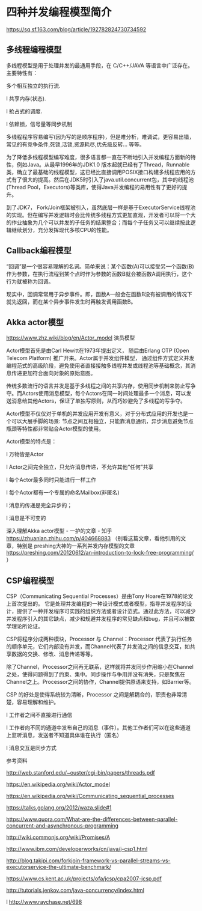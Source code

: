 # 四种并发编程模型简介
https://sq.sf.163.com/blog/article/192782824730734592






## 多线程编程模型

多线程模型是用于处理并发的最通用手段，在 C/C++/JAVA 等语言中广泛存在。主要特性有：


多个相互独立的执行流.


l  共享内存(状态).


l  抢占式的调度.


l  依赖锁，信号量等同步机制


多线程程序容易编写(因为写的是顺序程序)，但是难分析，难调试，更容易出错，常见的有竞争条件,死锁,活锁,资源耗尽,优先级反转… 等等。


为了降低多线程模型编写难度，很多语言都一直在不断地引入并发编程方面新的特性，例如Java。从最早1996年的JDK1.0 版本起就已经有了Thread，Runnable类，确立了最基础的线程模型，这已经比直接调用POSIX接口构建多线程应用的方式有了很大的提高。然后在JDK5时引入了java.util.concurrent包，其中的线程池(Thread Pool，Executors)等类库，使得Java并发编程的易用性有了更好的提升。


到了JDK7， Fork/Join框架被引入，虽然底层一样是基于ExecutorService线程池的实现。但在编写并发逻辑时会比传统多线程方式更加直观，开发者可以将一个大的作业抽象为几个可以并发的子任务的结果整合；而每个子任务又可以继续按此逻辑继续划分，充分发挥现代多核CPU的性能。











## Callback编程模型
“回调”是一个很容易理解的名词。简单来说：某个函数(A)可以接受另一个函数(B)作为参数，在执行流程到某个点时作为参数的函数B就会被函数A调用执行，这个行为就被称为回调。

现实中，回调常常用于异步事件。即，函数A一般会在函数B没有被调用的情况下就先返回，而在某个异步事件发生时再触发调用函数B。







## Akka actor模型
https://www.zhz.wiki/blog/en/Actor_model 演员模型

Actor模型首先是由Carl Hewitt在1973年提出定义， 随后由Erlang OTP (Open Telecom Platform) 推广开来。Actor属于并发组件模型， 通过组件方式定义并发编程范式的高级阶段，避免使用者直接接触多线程并发或线程池等基础概念，其消息传递更加符合面向对象的原始意图。

传统多数流行的语言并发是基于多线程之间的共享内存，使用同步机制来防止写争夺。而Actors使用消息模型，每个Actors在同一时间处理最多一个消息，可以发送消息给其他Actors，保证了单独写原则，从而巧妙避免了多线程的写争夺。

Actor模型不仅仅对于单机的并发应用开发有意义，对于分布式应用的开发也是一个可以大展手脚的场景: 节点之间互相独立，只能靠消息通讯，异步消息避免节点瓶颈等特性都非常贴合Actor模型的使用。

Actor模型的特点是：

l  万物皆是Actor

l  Actor之间完全独立，只允许消息传递，不允许其他”任何”共享

l  每个Actor最多同时只能进行一样工作

l  每个Actor都有一个专属的命名Mailbox(非匿名)

l  消息的传递是完全异步的；

l  消息是不可变的



 
深入理解Akka actor模型 - 一护的文章 - 知乎
https://zhuanlan.zhihu.com/p/404668883 （别看这篇文章，看他引用的文章，特别是 preshing大神的一系列并发内存模型的文章 https://preshing.com/20120612/an-introduction-to-lock-free-programming/ ​ ）















## CSP编程模型
CSP（Communicating Sequential Processes）是由Tony Hoare在1978的论文上首次提出的。 它是处理并发编程的一种设计模式或者模型，指导并发程序的设计，提供了一种并发程序可实践的组织方法或者设计范式。通过此方法，可以减少并发程序引入的其它缺点，减少和规避并发程序的常见缺点和bug，并且可以被数学理论所论证。

CSP将程序分成两种模块，Processor 与 Channel：Processor 代表了执行任务的顺序单元，它们内部没有并发，而Channel代表了并发流之间的信息交互，如共享数据的交换、修改、消息传递等等。

除了Channel，Processor之间再无联系，这样就将并发同步作用缩小在Channel之处，使得问题得到了约束、集中。同步操作与争用并没有消失，只是聚焦在Channel之上。Processor之间的协作，Channel提供原语来支持，如Barrier等。

CSP 的好处是使得系统较为清晰，Processor 之间是解耦合的，职责也非常清楚，容易理解和维护。

l  工作者之间不直接进行通信

l  工作者向不同的通道中发布自己的消息（事件）。其他工作者们可以在这些通道上监听消息，发送者不知道具体谁在执行（匿名）

l  消息交互是同步方式



























参考资料
 
http://web.stanford.edu/~ouster/cgi-bin/papers/threads.pdf

https://en.wikipedia.org/wiki/Actor_model

https://en.wikipedia.org/wiki/Communicating_sequential_processes

https://talks.golang.org/2012/waza.slide#1

https://www.quora.com/What-are-the-differences-between-parallel-concurrent-and-asynchronous-programming

http://wiki.commonjs.org/wiki/Promises/A

http://www.ibm.com/developerworks/cn/java/j-csp1.html

http://blog.takipi.com/forkjoin-framework-vs-parallel-streams-vs-executorservice-the-ultimate-benchmark/

https://www.cs.kent.ac.uk/projects/ofa/jcsp/cpa2007-jcsp.pdf

http://tutorials.jenkov.com/java-concurrency/index.html

l  http://www.raychase.net/698








